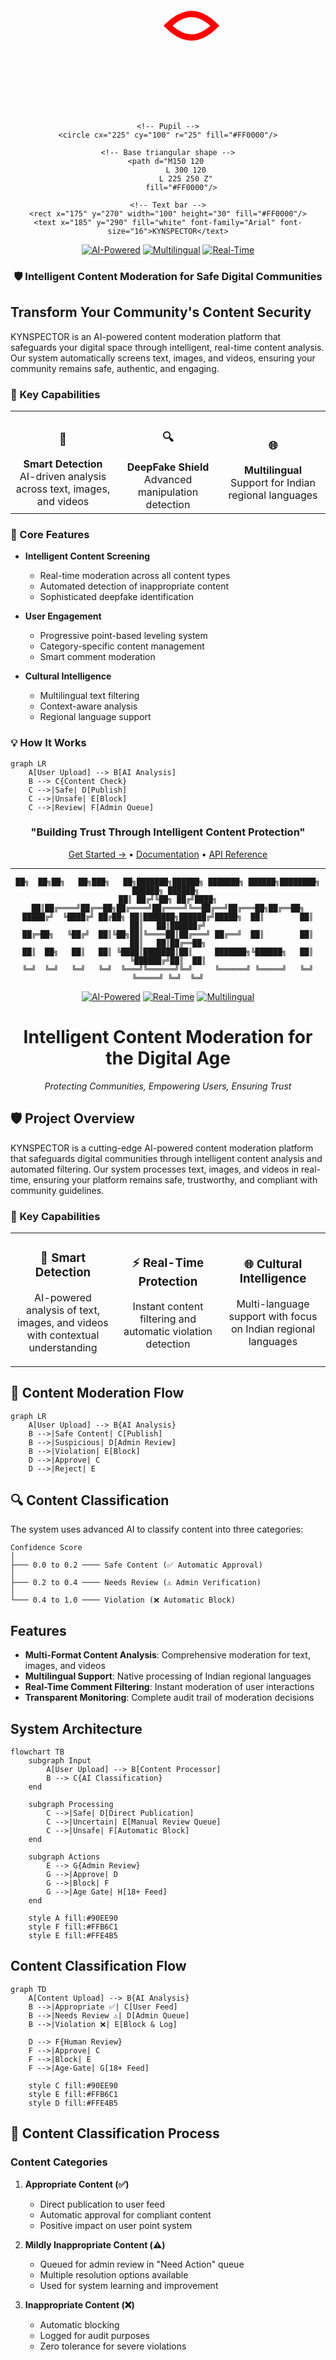 <div align="center">

<svg width="200" height="200" viewBox="0 0 400 400" xmlns="http://www.w3.org/2000/svg">
  <g transform="translate(50, 20)">
    <!-- Eye shape -->
    <path d="M150 100 
             C 200 50, 250 50, 300 100
             C 250 150, 200 150, 150 100 Z" 
          fill="none" stroke="#FF0000" stroke-width="20"/>
    
    <!-- Pupil -->
    <circle cx="225" cy="100" r="25" fill="#FF0000"/>
    
    <!-- Base triangular shape -->
    <path d="M150 120 
             L 300 120 
             L 225 250 Z" 
          fill="#FF0000"/>
    
    <!-- Text bar -->
    <rect x="175" y="270" width="100" height="30" fill="#FF0000"/>
    <text x="185" y="290" fill="white" font-family="Arial" font-size="16">KYNSPECTOR</text>
  </g>
</svg>

[![AI-Powered](https://img.shields.io/badge/AI-Powered-blue?style=for-the-badge)](https://github.com)
[![Multilingual](https://img.shields.io/badge/Multilingual-Support-green?style=for-the-badge)](https://github.com)
[![Real-Time](https://img.shields.io/badge/Real--Time-Moderation-orange?style=for-the-badge)](https://github.com)

<h3>🛡️ Intelligent Content Moderation for Safe Digital Communities</h3>

</div>

## Transform Your Community's Content Security

KYNSPECTOR is an AI-powered content moderation platform that safeguards your digital space through intelligent, real-time content analysis. Our system automatically screens text, images, and videos, ensuring your community remains safe, authentic, and engaging.

### 🎯 Key Capabilities

<table>
<tr>
<td width="33%" align="center">
    <h3>🤖</h3>
    <b>Smart Detection</b><br>
    AI-driven analysis across text, images, and videos
</td>
<td width="33%" align="center">
    <h3>🔍</h3>
    <b>DeepFake Shield</b><br>
    Advanced manipulation detection
</td>
<td width="33%" align="center">
    <h3>🌐</h3>
    <b>Multilingual</b><br>
    Support for Indian regional languages
</td>
</tr>
</table>

### 🚀 Core Features

- **Intelligent Content Screening**
  - Real-time moderation across all content types
  - Automated detection of inappropriate content
  - Sophisticated deepfake identification

- **User Engagement**
  - Progressive point-based leveling system
  - Category-specific content management
  - Smart comment moderation

- **Cultural Intelligence**
  - Multilingual text filtering
  - Context-aware analysis
  - Regional language support

### 💡 How It Works

```mermaid
graph LR
    A[User Upload] --> B[AI Analysis]
    B --> C{Content Check}
    C -->|Safe| D[Publish]
    C -->|Unsafe| E[Block]
    C -->|Review| F[Admin Queue]
```

<div align="center">

### "Building Trust Through Intelligent Content Protection"

[Get Started →](https://github.com) • [Documentation](https://github.com) • [API Reference](https://github.com)

</div>

---


<div align="center">

```
██╗  ██╗██╗   ██╗███╗   ██╗███████╗██████╗ ███████╗ ██████╗████████╗ ██████╗ ██████╗ 
██║ ██╔╝╚██╗ ██╔╝████╗  ██║██╔════╝██╔══██╗██╔════╝██╔════╝╚══██╔══╝██╔═══██╗██╔══██╗
█████╔╝  ╚████╔╝ ██╔██╗ ██║███████╗██████╔╝█████╗  ██║        ██║   ██║   ██║██████╔╝
██╔═██╗   ╚██╔╝  ██║╚██╗██║╚════██║██╔═══╝ ██╔══╝  ██║        ██║   ██║   ██║██╔══██╗
██║  ██╗   ██║   ██║ ╚████║███████║██║     ███████╗╚██████╗   ██║   ╚██████╔╝██║  ██║
╚═╝  ╚═╝   ╚═╝   ╚═╝  ╚═══╝╚══════╝╚═╝     ╚══════╝ ╚═════╝   ╚═╝    ╚═════╝ ╚═╝  ╚═╝
```

[![AI-Powered](https://img.shields.io/badge/AI-Powered-blue?style=for-the-badge)](https://github.com)
[![Real-Time](https://img.shields.io/badge/Real--Time-Protection-green?style=for-the-badge)](https://github.com)
[![Multilingual](https://img.shields.io/badge/Multilingual-Support-orange?style=for-the-badge)](https://github.com)

# Intelligent Content Moderation for the Digital Age

*Protecting Communities, Empowering Users, Ensuring Trust*

</div>

## 🛡️ Project Overview

KYNSPECTOR is a cutting-edge AI-powered content moderation platform that safeguards digital communities through intelligent content analysis and automated filtering. Our system processes text, images, and videos in real-time, ensuring your platform remains safe, trustworthy, and compliant with community guidelines.

### 🎯 Key Capabilities

<table>
<tr>
<td width="33%">
<h3 align="center">🤖 Smart Detection</h3>
<p align="center">AI-powered analysis of text, images, and videos with contextual understanding</p>
</td>
<td width="33%">
<h3 align="center">⚡ Real-Time Protection</h3>
<p align="center">Instant content filtering and automatic violation detection</p>
</td>
<td width="33%">
<h3 align="center">🌐 Cultural Intelligence</h3>
<p align="center">Multi-language support with focus on Indian regional languages</p>
</td>
</tr>
</table>

## 🔄 Content Moderation Flow

```mermaid
graph LR
    A[User Upload] --> B{AI Analysis}
    B -->|Safe Content| C[Publish]
    B -->|Suspicious| D[Admin Review]
    B -->|Violation| E[Block]
    D -->|Approve| C
    D -->|Reject| E
```



## 🔍 Content Classification

The system uses advanced AI to classify content into three categories:

```
Confidence Score
│
├─── 0.0 to 0.2 ──── Safe Content (✅ Automatic Approval)
│
├─── 0.2 to 0.4 ──── Needs Review (⚠️ Admin Verification)
│
└─── 0.4 to 1.0 ──── Violation (❌ Automatic Block)
```




## Features

- **Multi-Format Content Analysis**: Comprehensive moderation for text, images, and videos
- **Multilingual Support**: Native processing of Indian regional languages
- **Real-Time Comment Filtering**: Instant moderation of user interactions
- **Transparent Monitoring**: Complete audit trail of moderation decisions

## System Architecture

```mermaid
flowchart TB
    subgraph Input
        A[User Upload] --> B[Content Processor]
        B --> C{AI Classification}
    end
    
    subgraph Processing
        C -->|Safe| D[Direct Publication]
        C -->|Uncertain| E[Manual Review Queue]
        C -->|Unsafe| F[Automatic Block]
    end
    
    subgraph Actions
        E --> G{Admin Review}
        G -->|Approve| D
        G -->|Block| F
        G -->|Age Gate| H[18+ Feed]
    end
    
    style A fill:#90EE90
    style F fill:#FFB6C1
    style E fill:#FFE4B5
```

## Content Classification Flow

```mermaid
graph TD
    A[Content Upload] --> B{AI Analysis}
    B -->|Appropriate ✅| C[User Feed]
    B -->|Needs Review ⚠️| D[Admin Queue]
    B -->|Violation ❌| E[Block & Log]
    
    D --> F{Human Review}
    F -->|Approve| C
    F -->|Block| E
    F -->|Age-Gate| G[18+ Feed]
    
    style C fill:#90EE90
    style E fill:#FFB6C1
    style D fill:#FFE4B5
```





## 🔄 Content Classification Process

### Content Categories

1. **Appropriate Content (✅)**
   - Direct publication to user feed
   - Automatic approval for compliant content
   - Positive impact on user point system

2. **Mildly Inappropriate Content (⚠️)**
   - Queued for admin review in "Need Action" queue
   - Multiple resolution options available
   - Used for system learning and improvement

3. **Inappropriate Content (❌)**
   - Automatic blocking
   - Logged for audit purposes
   - Zero tolerance for severe violations



